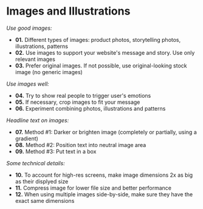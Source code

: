 # Images and Illustrations

_Use good images:_

- **01.** Different types of images: product photos, storytelling photos, illustrations, patterns
- **02.** Use images to support your website's message and story. Use only relevant images
- **03.** Prefer original images. If not possible, use original-looking stock image (no generic images)

_Use images well:_

- **04.** Try to show real people to trigger user's emotions
- **05.** If necessary, crop images to fit your message
- **06.** Experiment combining photos, illustrations and patterns

_Headline text on images:_

- **07.** Method #1: Darker or brighten image (completely or partially, using a gradient)
- **08.** Method #2: Position text into neutral image area
- **09.** Method #3: Put text in a box

_Some technical details:_

- **10.** To account for high-res screens, make image dimensions 2x as big as their displyed size
- **11.** Compress image for lower file size and better performance
- **12.** When using multiple images side-by-side, make sure they have the exact same dimensions
